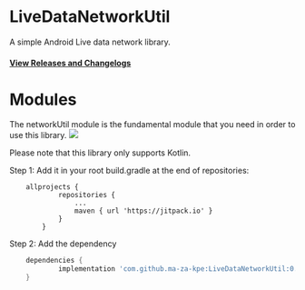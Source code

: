 # LiveDataNetworkUtil
A simple Android Live data network library.

#### [View Releases and Changelogs](https://github.com/ma-za-kpe/LiveDataNetworkUtil/releases)

# Modules

The networkUtil module is the fundamental module that you need in order to use this library.
[![](https://jitpack.io/v/ma-za-kpe/LiveDataNetworkUtil.svg)](https://jitpack.io/#ma-za-kpe/LiveDataNetworkUtil)

Please note that this library only supports Kotlin.

Step 1: Add it in your root build.gradle at the end of repositories:
```
    allprojects {
    		repositories {
    			...
    			maven { url 'https://jitpack.io' }
    		}
    	}
```

Step 2: Add the dependency

```gradle
    dependencies {
	        implementation 'com.github.ma-za-kpe:LiveDataNetworkUtil:0.2.1'
	}
```


